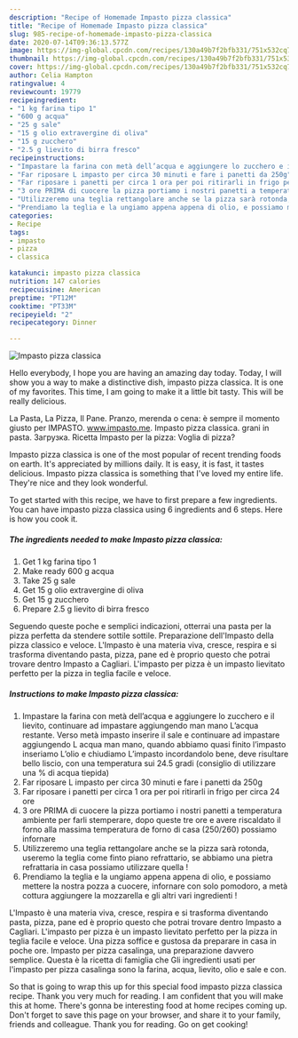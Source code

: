 ```yaml
---
description: "Recipe of Homemade Impasto pizza classica"
title: "Recipe of Homemade Impasto pizza classica"
slug: 985-recipe-of-homemade-impasto-pizza-classica
date: 2020-07-14T09:36:13.577Z
image: https://img-global.cpcdn.com/recipes/130a49b7f2bfb331/751x532cq70/impasto-pizza-classica-recipe-main-photo.jpg
thumbnail: https://img-global.cpcdn.com/recipes/130a49b7f2bfb331/751x532cq70/impasto-pizza-classica-recipe-main-photo.jpg
cover: https://img-global.cpcdn.com/recipes/130a49b7f2bfb331/751x532cq70/impasto-pizza-classica-recipe-main-photo.jpg
author: Celia Hampton
ratingvalue: 4
reviewcount: 19779
recipeingredient:
- "1 kg farina tipo 1"
- "600 g acqua"
- "25 g sale"
- "15 g olio extravergine di oliva"
- "15 g zucchero"
- "2.5 g lievito di birra fresco"
recipeinstructions:
- "Impastare la farina con metà dell’acqua e aggiungere lo zucchero e il lievito, continuare ad impastare aggiungendo man mano L’acqua restante. Verso metà impasto inserire il sale e continuare ad impastare aggiungendo L acqua man mano, quando abbiamo quasi finito l’impasto inseriamo L’olio e chiudiamo L’impasto incordandolo bene, deve risultare bello liscio, con una temperatura sui 24.5 gradi (consiglio di utilizzare una % di acqua tiepida)"
- "Far riposare L impasto per circa 30 minuti e fare i panetti da 250g"
- "Far riposare i panetti per circa 1 ora per poi ritirarli in frigo per circa 24 ore"
- "3 ore PRIMA di cuocere la pizza portiamo i nostri panetti a temperatura ambiente per farli stemperare, dopo queste tre ore e avere riscaldato il forno alla massima temperatura de forno di casa (250/260) possiamo infornare"
- "Utilizzeremo una teglia rettangolare anche se la pizza sarà rotonda, useremo la teglia come finto piano refrattario, se abbiamo una pietra refrattaria in casa possiamo utilizzare quella !"
- "Prendiamo la teglia e la ungiamo appena appena di olio, e possiamo mettere la nostra pozza a cuocere, infornare con solo pomodoro, a metà cottura aggiungere la mozzarella e gli altri vari ingredienti !"
categories:
- Recipe
tags:
- impasto
- pizza
- classica

katakunci: impasto pizza classica 
nutrition: 147 calories
recipecuisine: American
preptime: "PT12M"
cooktime: "PT33M"
recipeyield: "2"
recipecategory: Dinner

---
```



![Impasto pizza classica](https://img-global.cpcdn.com/recipes/130a49b7f2bfb331/751x532cq70/impasto-pizza-classica-recipe-main-photo.jpg)

Hello everybody, I hope you are having an amazing day today. Today, I will show you a way to make a distinctive dish, impasto pizza classica. It is one of my favorites. This time, I am going to make it a little bit tasty. This will be really delicious.

La Pasta, La Pizza, Il Pane. Pranzo, merenda o cena: è sempre il momento giusto per IMPASTO. www.impasto.me. Impasto pizza classica. grani in pasta. Загрузка. Ricetta Impasto per la pizza: Voglia di pizza?

Impasto pizza classica is one of the most popular of recent trending foods on earth. It's appreciated by millions daily. It is easy, it is fast, it tastes delicious. Impasto pizza classica is something that I've loved my entire life. They're nice and they look wonderful.


To get started with this recipe, we have to first prepare a few ingredients. You can have impasto pizza classica using 6 ingredients and 6 steps. Here is how you cook it.

<!--inarticleads1-->

##### The ingredients needed to make Impasto pizza classica:

1. Get 1 kg farina tipo 1
1. Make ready 600 g acqua
1. Take 25 g sale
1. Get 15 g olio extravergine di oliva
1. Get 15 g zucchero
1. Prepare 2.5 g lievito di birra fresco


Seguendo queste poche e semplici indicazioni, otterrai una pasta per la pizza perfetta da stendere sottile sottile. Preparazione dell&#39;Impasto della pizza classico e veloce. L&#39;Impasto è una materia viva, cresce, respira e si trasforma diventando pasta, pizza, pane ed è proprio questo che potrai trovare dentro Impasto a Cagliari. L&#39;impasto per pizza è un impasto lievitato perfetto per la pizza in teglia facile e veloce. 

<!--inarticleads2-->

##### Instructions to make Impasto pizza classica:

1. Impastare la farina con metà dell’acqua e aggiungere lo zucchero e il lievito, continuare ad impastare aggiungendo man mano L’acqua restante. Verso metà impasto inserire il sale e continuare ad impastare aggiungendo L acqua man mano, quando abbiamo quasi finito l’impasto inseriamo L’olio e chiudiamo L’impasto incordandolo bene, deve risultare bello liscio, con una temperatura sui 24.5 gradi (consiglio di utilizzare una % di acqua tiepida)
1. Far riposare L impasto per circa 30 minuti e fare i panetti da 250g
1. Far riposare i panetti per circa 1 ora per poi ritirarli in frigo per circa 24 ore
1. 3 ore PRIMA di cuocere la pizza portiamo i nostri panetti a temperatura ambiente per farli stemperare, dopo queste tre ore e avere riscaldato il forno alla massima temperatura de forno di casa (250/260) possiamo infornare
1. Utilizzeremo una teglia rettangolare anche se la pizza sarà rotonda, useremo la teglia come finto piano refrattario, se abbiamo una pietra refrattaria in casa possiamo utilizzare quella !
1. Prendiamo la teglia e la ungiamo appena appena di olio, e possiamo mettere la nostra pozza a cuocere, infornare con solo pomodoro, a metà cottura aggiungere la mozzarella e gli altri vari ingredienti !


L&#39;Impasto è una materia viva, cresce, respira e si trasforma diventando pasta, pizza, pane ed è proprio questo che potrai trovare dentro Impasto a Cagliari. L&#39;impasto per pizza è un impasto lievitato perfetto per la pizza in teglia facile e veloce. Una pizza soffice e gustosa da preparare in casa in poche ore. Impasto per pizza casalinga, una preparazione davvero semplice. Questa è la ricetta di famiglia che Gli ingredienti usati per l&#39;impasto per pizza casalinga sono la farina, acqua, lievito, olio e sale e con. 

So that is going to wrap this up for this special food impasto pizza classica recipe. Thank you very much for reading. I am confident that you will make this at home. There's gonna be interesting food at home recipes coming up. Don't forget to save this page on your browser, and share it to your family, friends and colleague. Thank you for reading. Go on get cooking!
